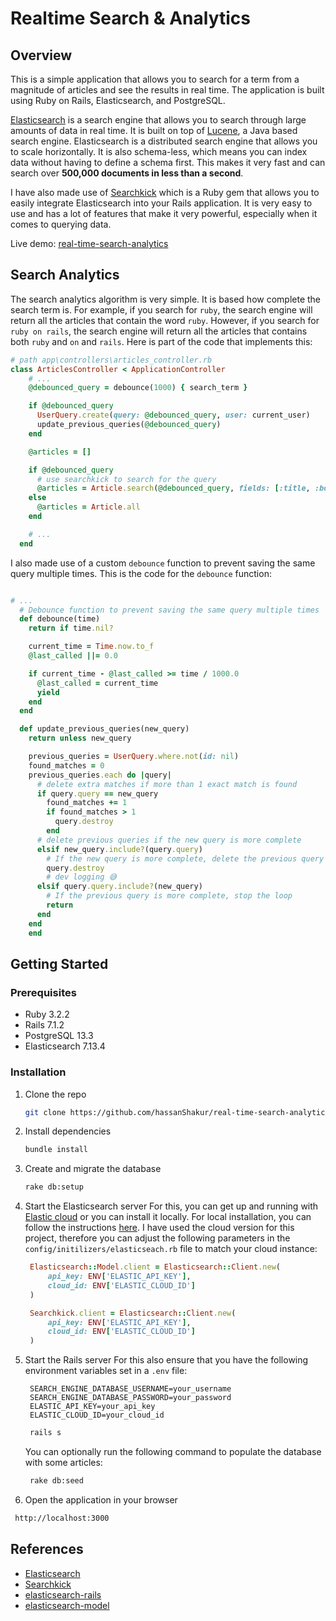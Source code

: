 # Realtime Search & Analytics

## Overview

This is a simple application that allows you to search for a term from a magnitude of articles and see the results in real time. The application is built using Ruby on Rails, Elasticsearch, and PostgreSQL.

[Elasticsearch](https://www.elastic.co/products/elasticsearch) is a search engine that allows you to search through large amounts of data in real time. It is built on top of [Lucene](https://lucene.apache.org/), a Java based search engine. Elasticsearch is a distributed search engine that allows you to scale horizontally. It is also schema-less, which means you can index data without having to define a schema first. This makes it very fast and can search over **500,000 documents in less than a second**.

I have also made use of [Searchkick](https://github.com/ankane/searchkick) which is a Ruby gem that allows you to easily integrate Elasticsearch into your Rails application. It is very easy to use and has a lot of features that make it very powerful, especially when it comes to querying data.

Live demo: [real-time-search-analytics](https://real-time-search-analytics.onrender.com/)

## Search Analytics

The search analytics algorithm is very simple. It is based how complete the search term is. For example, if you search for `ruby`, the search engine will return all the articles that contain the word `ruby`. However, if you search for `ruby on rails`, the search engine will return all the articles that contains both `ruby` and `on` and `rails`. Here is part of the code that implements this:

```ruby
# path app\controllers\articles_controller.rb
class ArticlesController < ApplicationController
    # ...
    @debounced_query = debounce(1000) { search_term }

    if @debounced_query
      UserQuery.create(query: @debounced_query, user: current_user)
      update_previous_queries(@debounced_query)
    end

    @articles = []

    if @debounced_query
      # use searchkick to search for the query
      @articles = Article.search(@debounced_query, fields: [:title, :body], match: :word_middle)
    else
      @articles = Article.all
    end

    # ...
  end
```

I also made use of a custom `debounce` function to prevent saving the same query multiple times. This is the code for the `debounce` function:

```ruby

# ...
  # Debounce function to prevent saving the same query multiple times
  def debounce(time)
    return if time.nil?

    current_time = Time.now.to_f
    @last_called ||= 0.0

    if current_time - @last_called >= time / 1000.0
      @last_called = current_time
      yield
    end
  end

  def update_previous_queries(new_query)
    return unless new_query

    previous_queries = UserQuery.where.not(id: nil)
    found_matches = 0
    previous_queries.each do |query|
      # delete extra matches if more than 1 exact match is found
      if query.query == new_query
        found_matches += 1
        if found_matches > 1
          query.destroy
        end
      # delete previous queries if the new query is more complete
      elsif new_query.include?(query.query)
        # If the new query is more complete, delete the previous query
        query.destroy
        # dev logging 😅
      elsif query.query.include?(new_query)
        # If the previous query is more complete, stop the loop
        return
      end
    end
    end
```

## Getting Started

### Prerequisites

- Ruby 3.2.2
- Rails 7.1.2
- PostgreSQL 13.3
- Elasticsearch 7.13.4

### Installation

1. Clone the repo

   ```sh
   git clone https://github.com/hassanShakur/real-time-search-analytics
   ```

2. Install dependencies

   ```sh
   bundle install
   ```

3. Create and migrate the database

   ```sh
   rake db:setup
   ```

4. Start the Elasticsearch server
   For this, you can get up and running with [Elastic cloud](https://www.elastic.co/cloud/) or you can install it locally. For local installation, you can follow the instructions [here](https://www.elastic.co/guide/en/elasticsearch/reference/current/install-elasticsearch.html). I have used the cloud version for this project, therefore you can adjust the following parameters in the `config/initilizers/elasticseach.rb` file to match your cloud instance:

   ```ruby
    Elasticsearch::Model.client = Elasticsearch::Client.new(
        api_key: ENV['ELASTIC_API_KEY'],
        cloud_id: ENV['ELASTIC_CLOUD_ID']
    )

    Searchkick.client = Elasticsearch::Client.new(
        api_key: ENV['ELASTIC_API_KEY'],
        cloud_id: ENV['ELASTIC_CLOUD_ID']
    )
   ```

5. Start the Rails server
   For this also ensure that you have the following environment variables set in a `.env` file:

   ```env
    SEARCH_ENGINE_DATABASE_USERNAME=your_username
    SEARCH_ENGINE_DATABASE_PASSWORD=your_password
    ELASTIC_API_KEY=your_api_key
    ELASTIC_CLOUD_ID=your_cloud_id
   ```

   ```sh
    rails s
   ```

   You can optionally run the following command to populate the database with some articles:

   ```sh
    rake db:seed
   ```

6. Open the application in your browser

```sh
 http://localhost:3000
```

## References

- [Elasticsearch](https://www.elastic.co/products/elasticsearch)
- [Searchkick](https://github.com/ankane/searchkick)
- [elasticsearch-rails](https://github.com/elastic/elasticsearch-rails)
- [elasticsearch-model](https://www.rubydoc.info/gems/elasticsearch-model/)
